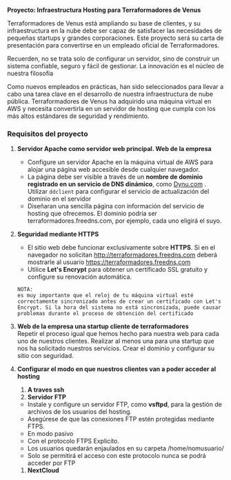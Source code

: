 
**Proyecto: Infraestructura Hosting para Terraformadores de Venus**  

Terraformadores de Venus está ampliando su base de clientes, y su infraestructura en la nube debe ser capaz de satisfacer las necesidades de pequeñas startups y grandes corporaciones. Este proyecto será su carta de presentación para convertirse en un empleado oficial de Terraformadores.  

Recuerden, no se trata solo de configurar un servidor, sino de construir un sistema confiable, seguro y fácil de gestionar. La innovación es el núcleo de nuestra filosofía

Como nuevos empleados en prácticas, han sido seleccionados para llevar a cabo una tarea clave en el desarrollo de nuestra infraestructura de nube pública. Terraformadores de Venus ha adquirido una máquina virtual en AWS y necesita convertirla en un servidor de hosting que cumpla con los más altos estándares de seguridad y rendimiento.  

### **Requisitos del proyecto**  

1. **Servidor Apache como servidor web principal. Web de la empresa**  
   - Configure un servidor Apache en la máquina virtual de AWS para alojar una página web accesible desde cualquier navegador.  
   - La página debe ser visible a través de un **nombre de dominio registrado en un servicio de DNS dinámico**, como [Dynu.com](https://www.dynu.com) . Utilizar `ddclient` para configurar el servicio de actualización del dominio en el servidor
   - Diseñaran una sencilla página con información del servicio de hosting que ofrecemos. El dominio podría ser terraformadores.freedns.com, por ejemplo, cada uno eligirá el suyo. 

2. **Seguridad mediante HTTPS**  
   - El sitio web debe funcionar exclusivamente sobre **HTTPS**.  Si en el navegador no solicitan http://terraformadores.freedns.com deberá mostrarle al usuario https://terraformadores.freedns.com
   - Utilice **Let's Encrypt** para obtener un certificado SSL gratuito y configure su renovación automática.

   ```
   NOTA:
   es muy importante que el reloj de tu máquina virtual esté correctamente sincronizado antes de crear un certificado con Let's Encrypt. Si la hora del sistema no está sincronizada, puede causar problemas durante el proceso de obtención del certificado
   ```

1. **Web de la empresa una startup cliente de terraformadores**  
Repetir el proceso igual que hemos hecho para nuestra web para cada uno de nuestros clientes. Realizar al menos una para una startup que nos ha solicitado nuestros servicios. Crear el dominio y configurar su sitio con seguridad.

1. **Configurar el modo en que nuestros clientes van a poder acceder al hosting**
   1. **A traves ssh** 
   1. **Servidor FTP**  
   - Instale y configure un servidor FTP, como **vsftpd**, para la gestión de archivos de los usuarios del hosting.  
   - Asegúrese de que las conexiones FTP estén protegidas mediante FTPS.  
   - En  modo pasivo 
   - Con el protocolo FTPS Explicíto. 
   - Los usuarios quedarán enjaulados en su carpeta /home/nomusuario/
   - Solo se permitirá el acceso con este protocolo nunca se podrá acceder por FTP
   1. **NextCloud**
      

  
